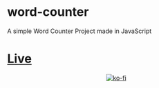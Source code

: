 # word-counter
A simple Word Counter Project made in JavaScript 

# [Live](https://nishantshah977.github.io/letter-counter)

<div align="center">
 
[![ko-fi](https://ko-fi.com/img/githubbutton_sm.svg)](https://ko-fi.com/X8X8GMFMR)
<div>
